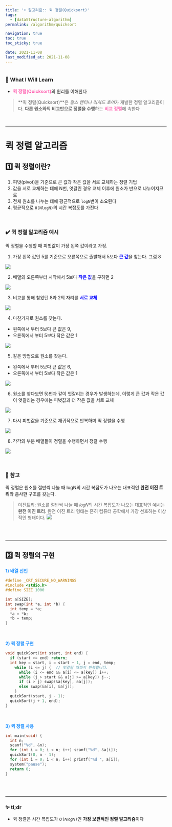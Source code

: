 ```yaml
---
title: '☀️ 알고리즘:: 퀵 정렬(Quicksort)'
tags:
  - [dataStructure-algorithm]
permalink: /algorithm/quicksort

navigation: true
toc: true
toc_sticky: true

date: 2021-11-08
last_modified_at: 2021-11-08
---
```


![]()

### 🚀 What I Will Learn

- <span style="color:hotpink">**퀵 정렬(Quicksort)**</span>의 원리를 이해한다

> **퀵 정렬(Quicksort)**은 *찰스 앤터니 리처드 호어*가 개발한 정렬 알고리즘이다. **다른 원소와의 비교만으로 정렬을 수행**하는 <span style="color:hotpink">**비교 정렬**</span>에 속한다

<br />

---

# 퀵 정렬 알고리즘

## 1️⃣ 퀵 정렬이란?

1. 피벗(pivot)을 기준으로 큰 값과 작은 값을 서로 교체하는 정렬 기법
2. 값을 서로 교체하는 데에 N번, 엇갈린 경우 교체 이후에 원소가 반으로 나누어지므로
3. 전체 원소를 나누는 데에 평균적으로 `logN`번이 소요된다
4. 평균적으로 `0(NlogN)`의 시간 복잡도를 가진다

<br />

### ✔️ 퀵 정렬 알고리즘 예시

퀵 정렬을 수행할 때 피벗값이 가장 왼쪽 값이라고 가정.

1. 가장 왼쪽 값인 5를 기준으로 오른쪽으로 출발해서 5보다 <span style="color:blue">**큰 값**</span>을 찾는다. 그럼 8

![](https://images.velog.io/images/april_5/post/bd2b9098-f88d-495e-a3ea-54bc1bb1349a/image.png)

2. 배열의 오른쪽부터 시작해서 5보다 <span style="color:blue">**작은 값**</span>을 구하면 2

![](https://images.velog.io/images/april_5/post/5c5cf4d7-6fd0-408b-8862-b0c0fa33579e/image.png)

3. 비교를 통해 찾았던 8과 2의 자리를 <span style="color:blue">**서로 교체**</span>

![](https://images.velog.io/images/april_5/post/9e8464a2-890e-4a9b-acce-47c49f7e58c4/image.png)

4. 마찬가지로 원소를 찾는다.

- 왼쪽에서 부터 5보다 큰 값은 9,
- 오른쪽에서 부터 5보다 작은 값은 1

![](https://images.velog.io/images/april_5/post/59c7c1df-c368-456a-8994-7d0167c9c303/image.png)

5. 같은 방법으로 원소를 찾는다.

- 왼쪽에서 부터 5보다 큰 값은 6,
- 오른쪽에서 부터 5보다 작은 값은 1

![](https://images.velog.io/images/april_5/post/f75547ad-c443-465b-a8f1-5b387a498db9/image.png)

6. 원소를 찾다보면 5)번과 같이 엇갈리는 경우가 발생하는데, 이렇게 큰 값과 작은 값이 엇갈리는 경우에는 피벗값과 더 작은 값을 서로 교체

![](https://images.velog.io/images/april_5/post/8c4a6195-ec48-4e62-9a0d-58446af8221a/image.png)

7. 다시 피벗값을 기준으로 재귀적으로 반복하며 퀵 정렬을 수행

![](https://images.velog.io/images/april_5/post/1865427a-3f05-429f-95bd-d552230f3b37/image.png)

8. 각각의 부분 배열들이 정렬을 수행하면서 정렬 수행

![](https://images.velog.io/images/april_5/post/db5f128f-c72d-4e61-96e5-2c53a4f34c81/image.png)

<br />

### 📌 참고

퀵 정렬은 원소를 절반씩 나눌 때 logN의 시간 복잡도가 나오는 대표적인 **완전 이진 트리**와 흡사한 구조를 갖는다.

> 이진트리: 원소를 절반씩 나눌 때 𝑙𝑜𝑔𝑁의 시간 복잡도가 나오는 대표적인 예시는 **완전 이진 트리**. 완전 이진 트리 형태는 흔히 컴퓨터 공학에서 가장 선호하는 이상적인 형태이다.
> ![](https://images.velog.io/images/april_5/post/cbd19fad-a0b4-4d70-8aa0-5e4276542299/image.png)

<br />
<br />

---

## 2️⃣ 퀵 정렬의 구현

<span style="color:dodgerblue">**1) 배열 선언**</span>

```c
#define _CRT_SECURE_NO_WARNINGS
#include <stdio.h>
#define SIZE 1000

int a[SIZE];
int swap(int *a, int *b) {
  int temp = *a;
  *a = *b;
  *b = temp;
}
```

<br />

<span style="color:dodgerblue">**2) 퀵 정렬 구현**</span>

```c
void quickSort(int start, int end) {
  if (start >= end) return;
  int key = start, i = start + 1, j = end, temp;
    while (i <= j) {  // 엇갈릴 때까지 반복합니다.
      while (i <= end && a[i] <= a[key]) i++;
      while (j > start && a[j] >= a[key]) j--;
      if (i > j) swap(&a[key], &a[j]);
      else swap(&a[i], &a[j]);
    }
  quickSort(start, j - 1);
  quickSort(j + 1, end);
}
```

<br />

<span style="color:dodgerblue">**3) 퀵 정렬 사용**</span>

```c
int main(void) {
  int n;
  scanf("%d", &n);
  for (int i = 0; i < n; i++) scanf("%d", &a[i]);
  quickSort(0, n - 1);
  for (int i = 0; i < n; i++) printf("%d ", a[i]);
  system("pause");
  return 0;
}
```

<br /><br />

---

### ✨ tl;dr

- 퀵 정렬은 시간 복잡도가 `𝑂(𝑁𝑙𝑜𝑔𝑁)`인 **가장 보편적인 정렬 알고리즘**이다
